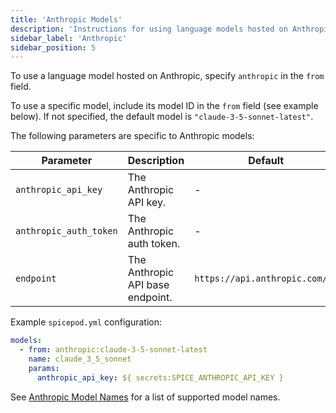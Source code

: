 ```yaml
---
title: 'Anthropic Models'
description: 'Instructions for using language models hosted on Anthropic with Spice.'
sidebar_label: 'Anthropic'
sidebar_position: 5
---
```


To use a language model hosted on Anthropic, specify `anthropic` in the `from` field.

To use a specific model, include its model ID in the `from` field (see example below). If not specified, the default model is `"claude-3-5-sonnet-latest"`.

The following parameters are specific to Anthropic models:

| Parameter              | Description                      | Default                        |
| ---------------------- | -------------------------------- | ------------------------------ |
| `anthropic_api_key`    | The Anthropic API key.           | -                              |
| `anthropic_auth_token` | The Anthropic auth token.        | -                              |
| `endpoint`             | The Anthropic API base endpoint. | `https://api.anthropic.com/v1` |

Example `spicepod.yml` configuration:

```yaml
models:
  - from: anthropic:claude-3-5-sonnet-latest
    name: claude_3_5_sonnet
    params:
      anthropic_api_key: ${ secrets:SPICE_ANTHROPIC_API_KEY }
```

See [Anthropic Model Names](https://docs.anthropic.com/en/docs/about-claude/models#model-names) for a list of supported model names.
